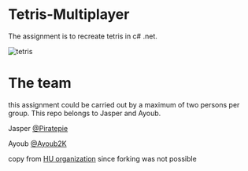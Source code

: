 # Tetris-Multiplayer

The assignment is to recreate tetris in c# .net.

![tetris](https://user-images.githubusercontent.com/38209147/217528851-a5d7121d-f163-48f4-8aa3-f0ac822ea5cf.gif)

# The team

this assignment could be carried out by a maximum of two persons per group. This repo belongs to Jasper and Ayoub.

Jasper [@Piratepie](https://github.com/Piratepie)

Ayoub [@Ayoub2K](https://github.com/Ayoub2K)

copy from [HU organization](https://github.com/huict/practicum-5-v2-sir-this-is-a-wendy-s) since forking was not possible
